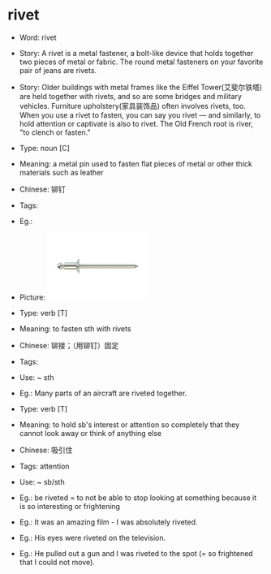# rivet

- Word: rivet
- Story: A rivet is a metal fastener, a bolt-like device that holds together two pieces of metal or fabric. The round metal fasteners on your favorite pair of jeans are rivets.
- Story: Older buildings with metal frames like the Eiffel Tower(艾斐尔铁塔) are held together with rivets, and so are some bridges and military vehicles. Furniture upholstery(家具装饰品) often involves rivets, too. When you use a rivet to fasten, you can say you rivet — and similarly, to hold attention or captivate is also to rivet. The Old French root is river, "to clench or fasten."

- Type: noun [C]
- Meaning: a metal pin used to fasten flat pieces of metal or other thick materials such as leather
- Chinese: 铆钉
- Tags: 
- Eg.: 
- Picture: ![rivet](images/rivet.jpg)

- Type: verb [T]
- Meaning: to fasten sth with rivets
- Chinese: 铆接；（用铆钉）固定
- Tags: 
- Use: ~ sth
- Eg.: Many parts of an aircraft are riveted together.

- Type: verb [T]
- Meaning: to hold sb's interest or attention so completely that they cannot look away or think of anything else
- Chinese: 吸引住
- Tags: attention
- Use: ~ sb/sth
- Eg.: be riveted = to not be able to stop looking at something because it is so interesting or frightening
- Eg.: It was an amazing film - I was absolutely riveted.
- Eg.: His eyes were riveted on the television.
- Eg.: He pulled out a gun and I was riveted to the spot (= so frightened that I could not move).

